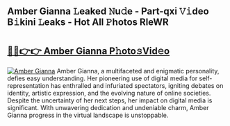 ## Amber Gianna 𝙻eaked 𝙽u𝚍e - Part-qxi 𝚅𝚒deo B𝚒kini 𝙻eaks - Hot All 𝙿hotos RleWR

# <h2><a href="http://ld0ef3.urlbe.top/?page=Amber+Gianna">🔗🔗👉👉 Amber Gianna P𝚑oto𝚜Vid𝚎o</a></h2>

[![Amber Gianna](https://i.imgur.com/eBuTRDB.gif)](http://ld0ef3.urlbe.top/?page=Amber+Gianna)
Amber Gianna, a multifaceted and enigmatic personality, defies easy understanding. Her pioneering use of digital media for self-representation has enthralled and infuriated spectators, igniting debates on identity, artistic expression, and the evolving nature of online societies. Despite the uncertainty of her next steps, her impact on digital media is significant. With unwavering dedication and undeniable charm, Amber Gianna progress in the virtual landscape is unstoppable.
